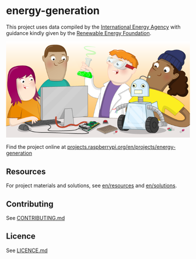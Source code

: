 # energy-generation

This project uses data compiled by the [International Energy Agency](https://www.iea.org) with guidance kindly given by the [Renewable Energy Foundation](https://www.ref.org.uk).

![energy-generation](banner.png)

Find the project online at [projects.raspberrypi.org/en/projects/energy-generation](https://projects.raspberrypi.org/en/projects/energy-generation)

## Resources
For project materials and solutions, see [en/resources](https://github.com/raspberrypilearning/energy-generation/tree/master/en/resources) and [en/solutions](https://github.com/raspberrypilearning/energy-generation/tree/master/en/solutions).

## Contributing
See [CONTRIBUTING.md](CONTRIBUTING.md)

## Licence
 See [LICENCE.md](LICENCE.md)
